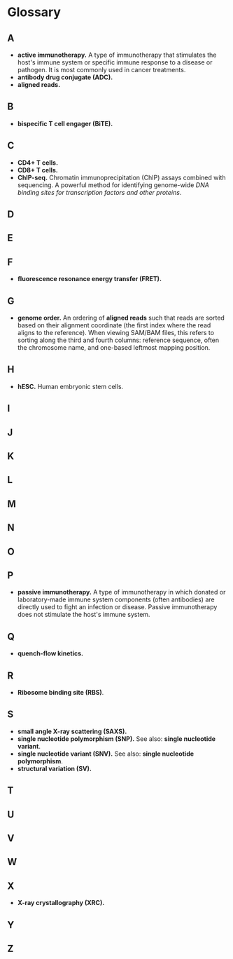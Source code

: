 # Glossary

## A
- **active immunotherapy.** A type of immunotherapy that stimulates the host's immune system or specific immune response to a disease or pathogen. It is most commonly used in cancer treatments.
- **antibody drug conjugate (ADC).**
- **aligned reads.**

## B

- **bispecific T cell engager (BiTE).**

## C
- **CD4+ T cells.**
- **CD8+ T cells.**
- **ChIP-seq.** Chromatin immunoprecipitation (ChIP) assays combined with sequencing. A powerful method for identifying genome-wide _DNA binding sites for transcription factors and other proteins_.

## D

## E

## F
- **fluorescence resonance energy transfer (FRET).**

## G
- **genome order.** An ordering of **aligned reads** such that reads are sorted based on their alignment coordinate (the first index where the read aligns to the reference). When viewing SAM/BAM files, this refers to sorting along the third and fourth columns: reference sequence, often the chromosome name, and one-based leftmost mapping position.

## H
- **hESC.** Human embryonic stem cells.

## I

## J

## K

## L

## M

## N

## O

## P
- **passive immunotherapy.** A type of immunotherapy in which donated or laboratory-made immune system components (often antibodies) are directly used to fight an infection or disease. Passive immunotherapy does not stimulate the host's immune system.

## Q
- **quench-flow kinetics.**

## R
- **Ribosome binding site (RBS)**.

## S
- **small angle X-ray scattering (SAXS).**
- **single nucleotide polymorphism (SNP).** See also: **single nucleotide variant**.
- **single nucleotide variant (SNV).** See also: **single nucleotide polymorphism**.
- **structural variation (SV).**

## T

## U

## V

## W

## X
- **X-ray crystallography (XRC).**

## Y

## Z
